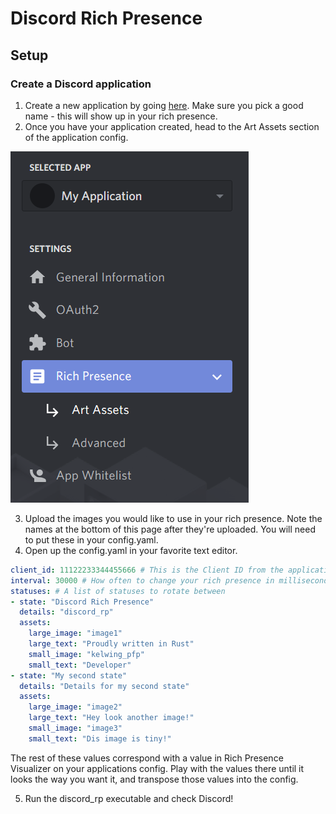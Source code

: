 # Discord Rich Presence

## Setup

### Create a Discord application

1. Create a new application by going [here](https://discordapp.com/developers/applications/).
Make sure you pick a good name - this will show up in your rich presence.
2. Once you  have your application created, head to the Art Assets section of the application config.

![discord app menu](images/menu.png)

3. Upload the images you would like to use in your rich presence.  Note the names at the bottom of this page after they're uploaded.  You will need to put these in your config.yaml.
4. Open up the config.yaml in your favorite text editor.

```yaml
client_id: 11122233344455666 # This is the Client ID from the application you created
interval: 30000 # How often to change your rich presence in milliseconds (min. 15000)
statuses: # A list of statuses to rotate between
- state: "Discord Rich Presence" 
  details: "discord_rp"
  assets:
    large_image: "image1"
    large_text: "Proudly written in Rust"
    small_image: "kelwing_pfp"
    small_text: "Developer"
- state: "My second state"
  details: "Details for my second state"
  assets:
    large_image: "image2"
    large_text: "Hey look another image!"
    small_image: "image3"
    small_text: "Dis image is tiny!"
```

The rest of these values correspond with a value in Rich Presence Visualizer on your applications config.  Play with the values there until it looks the way you want it, and transpose those values into the config.

5. Run the discord_rp executable and check Discord!
